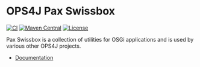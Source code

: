# OPS4J Pax Swissbox

[![CI](https://github.com/ops4j/org.ops4j.pax.swissbox/actions/workflows/maven.yml/badge.svg?branch=master)](https://github.com/ops4j/org.ops4j.pax.swissbox/actions/workflows/maven.yml)
[![Maven Central](https://maven-badges.herokuapp.com/maven-central/org.ops4j.pax/swissbox/badge.svg)](https://search.maven.org/#search%7Cga%7C1%7Cg%3A%22org.ops4j.pax%22%20a%3A%22swissbox%22)
[![License](https://img.shields.io/badge/License-Apache%202.0-blue.svg)](https://www.apache.org/licenses/LICENSE-2.0)

Pax Swissbox is a collection of utilities for OSGi applications and is used by various other OPS4J projects.

* [Documentation](https://ops4j.github.io/pax-swissbox/)
